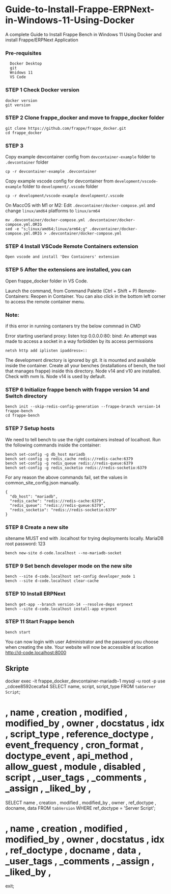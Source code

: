 # Guide-to-Install-Frappe-ERPNext-in-Windows-11-Using-Docker

A complete Guide to Install Frappe Bench in Windows 11 Using Docker and install Frappe/ERPNext Application

### Pre-requisites 

      Docker Desktop
      git
      Wnidows 11 
      VS Code
    

### STEP 1 Check Docker version
    docker version
    git version

### STEP 2  Clone frappe_docker and move to frappe_docker folder

    git clone https://github.com/frappe/frappe_docker.git
    cd frappe_docker

### STEP 3

   Copy example devcontainer config from ```devcontainer-example``` folder to ```.devcontainer``` folder

    cp -r devcontainer-example .devcontainer
    
   Copy example vscode config for devcontainer from ```development/vscode-example``` folder to ```development/.vscode``` folder

    cp -r development/vscode-example development/.vscode

   On MaccOS with M1 or M2: Edit ```.devcontainer/docker-compose.yml``` and change ```linux/amd64``` platforms to ```linux/arm64```

    mv .devcontainer/docker-compose.yml .devcontainer/docker-compose.yml.ORIG
    sed -e "s;linux/amd64;linux/arm64;g" .devcontainer/docker-compose.yml.ORIG > .devcontainer/docker-compose.yml
   
### STEP 4 Install VSCode Remote Containers extension
    
    Open vscode and install 'Dev Containers' extension
    
###  STEP 5 After the extensions are installed, you can

  Open frappe_docker folder in VS Code.
  
  Launch the command, from Command Palette (Ctrl + Shift + P) Remote-Containers: Reopen in Container. You can also click in the bottom left corner to access the remote   container menu.
  
### Note: 
   if this error in running contaners try the below commnad in CMD
   
   Error starting userland proxy: listen tcp 0.0.0.0:80: bind: An attempt was made to access a socket in a way forbidden by its access permissions
	
    netsh http add iplisten ipaddress=::
                
   The development directory is ignored by git. It is mounted and available inside the container. Create all your benches (installations of bench, the tool that          manages frappe) inside this directory.
   Node v14 and v10 are installed. Check with nvm ls. Node v14 is used by default.
                
    
### STEP 6 Initialize frappe bench with frappe version 14 and Switch directory

    
    bench init --skip-redis-config-generation --frappe-branch version-14 frappe-bench
    cd frappe-bench
    
    
### STEP 7 Setup hosts
    
   We need to tell bench to use the right containers instead of localhost. Run the following commands inside the container:

    bench set-config -g db_host mariadb
    bench set-config -g redis_cache redis://redis-cache:6379
    bench set-config -g redis_queue redis://redis-queue:6379
    bench set-config -g redis_socketio redis://redis-socketio:6379
  For any reason the above commands fail, set the values in common_site_config.json manually.

    {
      "db_host": "mariadb",
      "redis_cache": "redis://redis-cache:6379",
      "redis_queue": "redis://redis-queue:6379",
      "redis_socketio": "redis://redis-socketio:6379"
    }
    
### STEP 8 Create a new site
   sitename MUST end with .localhost for trying deployments locally.
   MariaDB root password: 123
    
    bench new-site d-code.localhost --no-mariadb-socket 
    
    
### STEP 9 Set bench developer mode on the new site
    
    bench --site d-code.localhost set-config developer_mode 1
    bench --site d-code.localhost clear-cache   
    
    
### STEP 10 Install ERPNext
    
    bench get-app --branch version-14 --resolve-deps erpnext
    bench --site d-code.localhost install-app erpnext
    
    
    
    
### STEP 11 Start Frappe bench 
    
    bench start
    
  You can now login with user Administrator and the password you choose when creating the site. Your website will now be accessible at location http://d-code.localhost:8000
    
   
## Skripte
docker exec -it frappe_docker_devcontainer-mariadb-1 mysql -u root -p
use _cdcee8592cecafa4
SELECT name, script, script_type FROM `tabServer Script`;
# , name , creation , modified , modified_by , owner , docstatus , idx , script_type , reference_doctype , event_frequency , cron_format , doctype_event , api_method , allow_guest , module , disabled , script , _user_tags , _comments , _assign , _liked_by ,
SELECT name , creation , modified , modified_by , owner , ref_doctype , docname, data FROM `tabVersion` WHERE ref_doctype = 'Server Script';
# , name , creation , modified , modified_by , owner , docstatus , idx , ref_doctype , docname , data , _user_tags , _comments , _assign , _liked_by ,

exit;